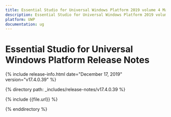 ```yaml
---
title: Essential Studio for Universal Windows Platform 2019 volume 4 Main Release Release Notes  
description: Essential Studio for Universal Windows Platform 2019 volume 4 Main Release Release Notes  
platform: UWP
documentation: ug
---
```


# Essential Studio for Universal Windows Platform  Release Notes  

{% include release-info.html date="December 17, 2019"  version="v17.4.0.39" %} 


{% directory path: _includes/release-notes/v17.4.0.39 %}

{% include {{file.url}} %}

{% enddirectory %}
